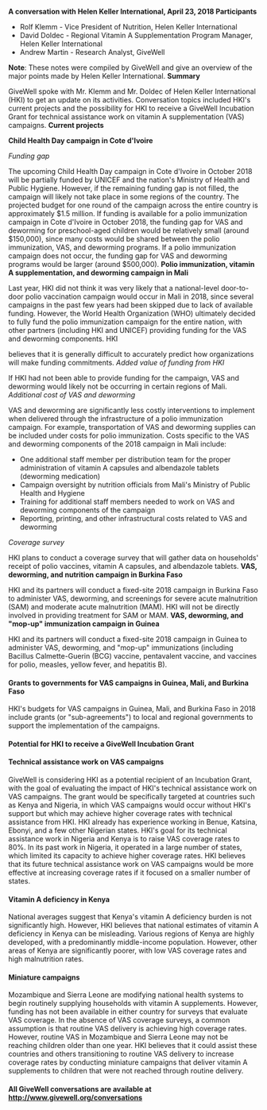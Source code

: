 **A conversation with Helen Keller International, April 23, 2018 Participants**

* Rolf Klemm - Vice President of Nutrition, Helen Keller International
* David Doldec - Regional Vitamin A Supplementation Program Manager, Helen Keller International
* Andrew Martin - Research Analyst, GiveWell

**Note**: These notes were compiled by GiveWell and give an overview of the major points made by Helen Keller International. **Summary**

GiveWell spoke with Mr. Klemm and Mr. Doldec of Helen Keller International (HKI) to get an update on its activities. Conversation topics included HKI's current projects and the possibility for HKI to receive a GiveWell Incubation Grant for technical assistance work on vitamin A supplementation (VAS) campaigns. **Current projects**

**Child Health Day campaign in Cote d'Ivoire**

_Funding gap_

The upcoming Child Health Day campaign in Cote d'Ivoire in October 2018 will be partially funded by UNICEF and the nation's Ministry of Health and Public Hygiene. However, if the remaining funding gap is not filled, the campaign will likely not take place in some regions of the country. The projected budget for one round of the campaign across the entire country is approximately $1.5 million. If funding is available for a polio immunization campaign in Cote d'Ivoire in October 2018, the funding gap for VAS and deworming for preschool-aged children would be relatively small (around $150,000), since many costs would be shared between the polio immunization, VAS, and deworming programs. If a polio immunization campaign does not occur, the funding gap for VAS and deworming programs would be larger (around $500,000). **Polio immunization, vitamin A supplementation, and deworming campaign in Mali**

Last year, HKI did not think it was very likely that a national-level door-to-door polio vaccination campaign would occur in Mali in 2018, since several campaigns in the past few years had been skipped due to lack of available funding. However, the World Health Organization (WHO) ultimately decided to fully fund the polio immunization campaign for the entire nation, with other partners (including HKI and UNICEF) providing funding for the VAS and deworming components. HKI

believes that it is generally difficult to accurately predict how organizations will make funding commitments. _Added value of funding from HKI_

If HKI had not been able to provide funding for the campaign, VAS and deworming would likely not be occurring in certain regions of Mali. _Additional cost of VAS and deworming_

VAS and deworming are significantly less costly interventions to implement when delivered through the infrastructure of a polio immunization campaign. For example, transportation of VAS and deworming supplies can be included under costs for polio immunization. Costs specific to the VAS and deworming components of the 2018 campaign in Mali include:

* One additional staff member per distribution team for the proper administration of vitamin A capsules and albendazole tablets (deworming medication)
* Campaign oversight by nutrition officials from Mali's Ministry of Public Health and Hygiene
* Training for additional staff members needed to work on VAS and deworming components of the campaign
* Reporting, printing, and other infrastructural costs related to VAS and deworming

_Coverage survey_

HKI plans to conduct a coverage survey that will gather data on households' receipt of polio vaccines, vitamin A capsules, and albendazole tablets. **VAS, deworming, and nutrition campaign in Burkina Faso**

HKI and its partners will conduct a fixed-site 2018 campaign in Burkina Faso to administer VAS, deworming, and screenings for severe acute malnutrition (SAM) and moderate acute malnutrition (MAM). HKI will not be directly involved in providing treatment for SAM or MAM. **VAS, deworming, and "mop-up" immunization campaign in Guinea**

HKI and its partners will conduct a fixed-site 2018 campaign in Guinea to administer VAS, deworming, and "mop-up" immunizations (including Bacillus Calmette-Guerin (BCG) vaccine, pentavalent vaccine, and vaccines for polio, measles, yellow fever, and hepatitis B).

#### Grants to governments for VAS campaigns in Guinea, Mali, and Burkina Faso

HKI's budgets for VAS campaigns in Guinea, Mali, and Burkina Faso in 2018 include grants (or "sub-agreements") to local and regional governments to support the implementation of the campaigns. 

#### Potential for HKI to receive a GiveWell Incubation Grant

#### Technical assistance work on VAS campaigns

GiveWell is considering HKI as a potential recipient of an Incubation Grant, with the goal of evaluating the impact of HKI's technical assistance work on VAS campaigns. The grant would be specifically targeted at countries such as Kenya and Nigeria, in which VAS campaigns would occur without HKI's support but which may achieve higher coverage rates with technical assistance from HKI. HKI already has experience working in Benue, Katsina, Ebonyi, and a few other Nigerian states. HKI's goal for its technical assistance work in Nigeria and Kenya is to raise VAS coverage rates to 80%. In its past work in Nigeria, it operated in a large number of states, which limited its capacity to achieve higher coverage rates. HKI believes that its future technical assistance work on VAS campaigns would be more effective at increasing coverage rates if it focused on a smaller number of states. 

#### Vitamin A deficiency in Kenya

National averages suggest that Kenya's vitamin A deficiency burden is not significantly high. However, HKI believes that national estimates of vitamin A deficiency in Kenya can be misleading. Various regions of Kenya are highly developed, with a predominantly middle-income population. However, other areas of Kenya are significantly poorer, with low VAS coverage rates and high malnutrition rates. 

#### Miniature campaigns

Mozambique and Sierra Leone are modifying national health systems to begin routinely supplying households with vitamin A supplements. However, funding has not been available in either country for surveys that evaluate VAS coverage. In the absence of VAS coverage surveys, a common assumption is that routine VAS delivery is achieving high coverage rates. However, routine VAS in Mozambique and Sierra Leone may not be reaching children older than one year. HKI believes that it could assist these countries and others transitioning to routine VAS delivery to increase coverage rates by conducting miniature campaigns that deliver vitamin A supplements to children that were not reached through routine delivery. 

#### All GiveWell conversations are available at http://www.givewell.org/conversations